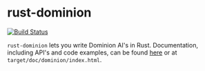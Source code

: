 rust-dominion
=============

[![Build Status](https://travis-ci.org/dradtke/rust-dominion.svg?branch=master)](https://travis-ci.org/dradtke/rust-dominion)

`rust-dominion` lets you write Dominion AI's in Rust. Documentation, including API's and code examples, can be found [here](https://rawgit.com/dradtke/rust-dominion/master/target/doc/dominion/index.html) or at `target/doc/dominion/index.html`.
